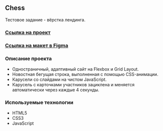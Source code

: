 ## Chess

Тестовое задание - вёрстка лендинга.

### [Ссылка на проект](https://lizaelkina.github.io/chess-markup/ 'Выполненный проект')

### [Ссылка на макет в Figma](https://www.figma.com/file/0xXfupPNU3aZxPqFbmhCKb/Дизайн-для-верстки-%7C-Тестовый-лендинг?type=design&node-id=0%3A1&mode=design&t=rOAaagCJbi3KLDi4-1 'Макет в Figma')

### Описание проекта

- Одностраничный, адаптивный сайт на Flexbox и Grid Layout.
- Новостная бегущая строка, выполненная с помощью CSS-анимации.
- Карусели со слайдами на чистом JavaScript.
- Карусель с карточками участников зациклена и меняется автоматически через каждые 4 секунды.

### Используемые технологии

- HTML5
- CSS3
- JavaScript
